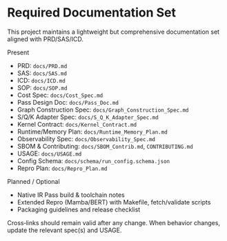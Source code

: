 # Required Documentation Set

This project maintains a lightweight but comprehensive documentation set aligned with PRD/SAS/ICD.

Present
- PRD: `docs/PRD.md`
- SAS: `docs/SAS.md`
- ICD: `docs/ICD.md`
- SOP: `docs/SOP.md`
- Cost Spec: `docs/Cost_Spec.md`
- Pass Design Doc: `docs/Pass_Doc.md`
- Graph Construction Spec: `docs/Graph_Construction_Spec.md`
- S/Q/K Adapter Spec: `docs/S_Q_K_Adapter_Spec.md`
- Kernel Contract: `docs/Kernel_Contract.md`
- Runtime/Memory Plan: `docs/Runtime_Memory_Plan.md`
- Observability Spec: `docs/Observability_Spec.md`
- SBOM & Contributing: `docs/SBOM_Contrib.md`, `CONTRIBUTING.md`
- USAGE: `docs/USAGE.md`
- Config Schema: `docs/schema/run_config.schema.json`
- Repro Plan: `docs/Repro_Plan.md`

Planned / Optional
- Native IR Pass build & toolchain notes
- Extended Repro (Mamba/BERT) with Makefile, fetch/validate scripts
- Packaging guidelines and release checklist

Cross‑links should remain valid after any change. When behavior changes, update the relevant spec(s) and USAGE.
